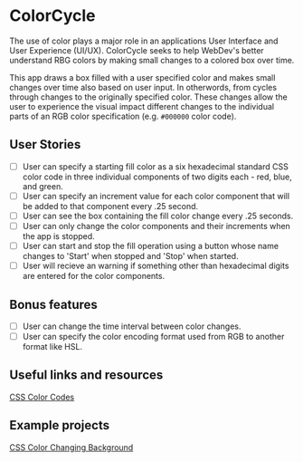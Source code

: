 # ColorCycle

The use of color plays a major role in an applications User Interface and 
User Experience (UI/UX). ColorCycle seeks to help WebDev's better understand
RBG colors by making small changes to a colored box over time.

This app draws a box filled with a user specified color and makes small changes
over time also based on user input. In otherwords, from cycles through 
changes to the originally specified color. These changes allow the user to
experience the visual impact different changes to the individual parts of
an RGB color specification (e.g. `#000000` color code).

## User Stories

-   [ ] User can specify a starting fill color as a six hexadecimal standard
CSS color code in three individual components of two digits each - red,
blue, and green.
-   [ ] User can specify an increment value for each color component that will
be added to that component every .25 second. 
-   [ ] User can see the box containing the fill color change every .25 seconds.
-   [ ] User can only change the color components and their increments when
the app is stopped.
-   [ ] User can start and stop the fill operation using a button whose name
changes to 'Start' when stopped and 'Stop' when started.
-   [ ] User will recieve an warning if something other than hexadecimal digits
are entered for the color components.

## Bonus features

-   [ ] User can change the time interval between color changes.
-   [ ] User can specify the color encoding format used from RGB to another
format like HSL.

## Useful links and resources

[CSS Color Codes](https://www.quackit.com/css/css_color_codes.cfm)

## Example projects

[CSS Color Changing Background](https://codepen.io/SoumyajitChand/pen/wjKVed)
